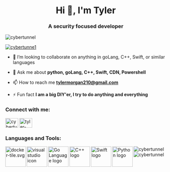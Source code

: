 <h1 align="center">Hi 👋, I'm Tyler</h1>
<h3 align="center">A security focused developer</h3>

<p align="left"> <img src="https://komarev.com/ghpvc/?username=cybertunnel&label=Profile%20views&color=0e75b6&style=flat" alt="cybertunnel" /> </p>
<p align="left"> <a href="https://twitter.com/cybertunne1" target="blank"><img src="https://img.shields.io/twitter/follow/cybertunne1?logo=twitter&style=for-the-badge" alt="cybertunne1" /></a> </p>

- 👯 I’m looking to collaborate on anything in goLang, C++, Swift, or similar languages

- 💬 Ask me about **python, goLang, C++, Swift, CDN, Powershell**

- 📫 How to reach me **tylermorgan210@gmail.com**

- ⚡ Fun fact **I am a big DIY'er, I try to do anything and everything**

<h3 align="left">Connect with me:</h3>
<p align="left">
<a href="https://twitter.com/cybertunne1" target="blank"><img align="center" src="https://cdn.jsdelivr.net/npm/simple-icons@3.0.1/icons/twitter.svg" alt="cybertunne1" height="30" width="40" /></a>
<a href="https://linkedin.com/in/tyler-morgan" target="blank"><img align="center" src="https://cdn.jsdelivr.net/npm/simple-icons@3.0.1/icons/linkedin.svg" alt="tyler-morgan" height="30" width="40" /></a>
</p>

<h3 align="left">Languages and Tools:</h3>
<p>
    <img align="left" height=64 width=64 src="https://www.vectorlogo.zone/logos/docker/docker-tile.svg" alt="docker-tile.svg" />
    <img align="left" height=64 width=64 src="https://www.vectorlogo.zone/logos/visualstudio_code/visualstudio_code-icon.svg" alt="visual studio icon" />
    <img align="left" height=64 width=64 src="https://www.vectorlogo.zone/logos/golang/golang-official.svg" alt="Go Language logo" />
    <img align="left" height=64 width=64 src="https://cdn.worldvectorlogo.com/logos/c.svg" alt="C++ logo" />
    <img align="left" height=64 width=64 src="https://www.vectorlogo.zone/logos/swift/swift-vertical.svg" alt="Swift logo" />
    <img align="left" height=64 width=64 src="https://www.vectorlogo.zone/logos/python/python-vertical.svg" alt="Python logo" />
</p>

<p><img align="left" src="https://github-readme-stats.vercel.app/api/top-langs?username=cybertunnel&show_icons=true&locale=en&layout=compact" alt="cybertunnel" /></p>

<p>&nbsp;<img align="center" src="https://github-readme-stats.vercel.app/api?username=cybertunnel&show_icons=true&locale=en" alt="cybertunnel" /></p>
